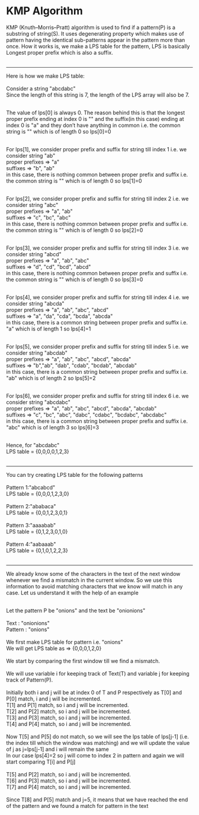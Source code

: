 # KMP Algorithm
KMP (Knuth–Morris–Pratt) algorithm is used to find if a pattern(P) is a substring of string(S). 
It uses degenerating property which makes use of pattern having the identical sub-patterns appear in the pattern more than once.
How it works is, we make a LPS table for the pattern, LPS is basically Longest proper prefix which is also a suffix. <br/><br/>
<hr>

Here is how we make LPS table:<br/><br/>
Consider a string "abcdabc"<br/>
Since the length of this string is 7, the length of the LPS array will also be 7.<br/> <br/>

The value of lps[0] is always 0. The reason behind this is that the longest proper prefix ending at index 0 is "" 
and the suffix(in this case) ending at index 0 is "a" and they don’t have anything in common i.e. the common string is "" which is of length 0 so lps[0]=0<br/><br/>

For lps[1], we consider proper prefix and suffix for string till index 1 i.e. we consider string "ab"<br/>
proper prefixes => "a"<br/>
suffixes => "b", "ab"<br/>
in this case, there is nothing common between proper prefix and suffix i.e. the common string is "" which is of length 0 so lps[1]=0<br/><br/>

For lps[2], we consider proper prefix and suffix for string till index 2 i.e. we consider string "abc"<br/>
proper prefixes => "a", "ab"<br/>
suffixes => "c", "bc", "abc"<br/>
in this case, there is nothing common between proper prefix and suffix i.e. the common string is "" which is of length 0 so lps[2]=0<br/><br/>

For lps[3], we consider proper prefix and suffix for string till index 3 i.e. we consider string "abcd"<br/>
proper prefixes => "a", "ab", "abc"<br/>
suffixes => "d", "cd", "bcd", "abcd"<br/>
in this case, there is nothing common between proper prefix and suffix i.e. the common string is "" which is of length 0 so lps[3]=0<br/><br/>

For lps[4], we consider proper prefix and suffix for string till index 4 i.e. we consider string "abcda"<br/>
proper prefixes => "a", "ab", "abc", "abcd"<br/>
suffixes => "a", "da", "cda", "bcda", "abcda"<br/>
in this case, there is a common string between proper prefix and suffix i.e. "a" which is of length 1 so lps[4]=1<br/><br/>

For lps[5], we consider proper prefix and suffix for string till index 5 i.e. we consider string "abcdab"<br/>
proper prefixes => "a", "ab", "abc", "abcd", "abcda"<br/>
suffixes => "b","ab", "dab", "cdab", "bcdab", "abcdab"<br/>
in this case, there is a common string between proper prefix and suffix i.e. "ab" which is of length 2 so lps[5]=2<br/><br/>

For lps[6], we consider proper prefix and suffix for string till index 6 i.e. we consider string "abcdabc"<br/>
proper prefixes => "a", "ab", "abc", "abcd", "abcda", "abcdab"<br/>
suffixes => "c", "bc", "abc", "dabc", "cdabc", "bcdabc", "abcdabc"<br/>
in this case, there is a common string between proper prefix and suffix i.e. "abc" which is of length 3 so lps[6]=3<br/><br/>

Hence, for "abcdabc"<br/> 
LPS table = {0,0,0,0,1,2,3}<br/><br/>
<hr>

You can try creating LPS table for the following patterns<br/><br/>
Pattern 1:"abcabcd" <br/>
LPS table = {0,0,0,1,2,3,0} <br/><br/>
Pattern 2:"ababaca" <br/>
LPS table = {0,0,1,2,3,0,1} <br/><br/>
Pattern 3:"aaaabab" <br/>
LPS table = {0,1,2,3,0,1,0} <br/><br/>
Pattern 4:"aabaaab" <br/>
LPS table = {0,1,0,1,2,2,3} <br/><br/>
<hr>

We already know some of the characters in the text of the next window whenever we find a mismatch in the current window. 
So we use this information to avoid matching characters that we know will match in any case. 
Let us understand it with the help of an example<br/><br/>

Let the pattern P be "onions" and the text be "onionions"<br/><br/>
Text : "onionions"<br/>
Pattern : "onions"<br/><br/>
We first make LPS table for pattern i.e. "onions"<br/>
We will get LPS table as => {0,0,0,1,2,0}<br/><br/>
We start by comparing the first window till we find a mismatch. <br/><br/>
We will use variable i for keeping track of Text(T) and 
variable j for keeping track of Pattern(P).<br/> <br/>
Initially both i and j will be at index 0 of T and P respectively
as T[0] and P[0] match, i and j will be incremented.<br/> 
T[1] and P[1] match, so i and j will be incremented.<br/> 
T[2] and P[2] match, so i and j will be incremented.<br/>
T[3] and P[3] match, so i and j will be incremented.<br/>
T[4] and P[4] match, so i and j will be incremented.<br/><br/>
Now T[5] and P[5] do not match, so we will see the lps table of lps[j-1] 
(i.e. the index till which the window was matching) and we will update the value of j as j=lps[j-1] and i will remain the same <br/>
In our case lps[4]=2 so j will come to index 2 in pattern  and again we will start comparing 
T[i] and P[j] <br/> <br/>
T[5] and P[2] match, so i and j will be incremented.<br/>
T[6] and P[3] match, so i and j will be incremented.<br/>
T[7] and P[4] match, so i and j will be incremented.<br/><br/>
Since T[8] and P[5] match and j=5, it means that we 
have reached the end of the pattern and we found a match for pattern in the text<br/><br/>



